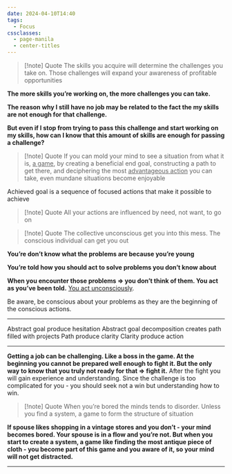 ```yaml
---
date: 2024-04-10T14:40
tags:
  - Focus
cssclasses:
  - page-manila
  - center-titles
---
```

>[!note] Quote
>The skills you acquire will determine the challenges you take on. Those challenges will expand your awareness of profitable opportunities

**The more skills you’re working on, the more challenges you can take.**

**The reason why I still have no job may be related to the fact the my skills are not enough for that challenge.**

**But even if I stop from trying to pass this challenge and start working on my skills, how can I know that this amount of skills are enough for passing a challenge?**


>[!note] Quote
>If you can mold your mind to see a situation from what it is, <u>a game</u>,  by creating a beneficial end goal, constructing a path to get there, and deciphering the most <u>advantageous action</u> you can take, even mundane situations become enjoyable

Achieved goal  is a sequence of focused actions that make it possible to achieve

>[!note] Quote
All your actions are influenced by need, not want, to go on

> [!note] Quote
> The collective unconscious get you into this mess. The conscious individual can get you out

**You’re don’t know what the problems are because you’re young**

**You’re told how you should act to solve problems you don’t know about**

**When you encounter those problems => you don’t think of them. You act as you’ve been told.** <u>You act unconsciously</u>.

Be aware, be conscious about your problems as they are the beginning of the conscious actions.

***

Abstract goal produce hesitation
Abstract goal decomposition creates path filled with projects
Path produce clarity
Clarity produce action

***

**Getting a job can be challenging. Like a boss in the game. At the beginning you cannot be prepared well enough to fight it. But the only way to know that you truly not ready for that => fight it.** After the fight you will gain experience and understanding. Since the challenge is too complicated for you - you should seek not a win but understanding how to win. 

>[!note] Quote
>When you’re bored the minds tends to disorder. Unless you find a system, a game to form the structure of situation

**If spouse likes shopping in a vintage stores and you don’t - your mind becomes bored. Your spouse is in a flow and you’re not. But when you start to create a system, a game like finding the most antique piece of cloth - you become part of this game and you aware of it, so your mind will not get distracted.**
***
